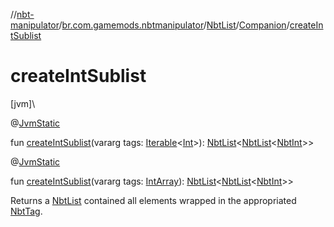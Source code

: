 //[nbt-manipulator](../../../../index.md)/[br.com.gamemods.nbtmanipulator](../../index.md)/[NbtList](../index.md)/[Companion](index.md)/[createIntSublist](create-int-sublist.md)

# createIntSublist

[jvm]\

@[JvmStatic](https://kotlinlang.org/api/latest/jvm/stdlib/kotlin.jvm/-jvm-static/index.html)

fun [createIntSublist](create-int-sublist.md)(vararg tags: [Iterable](https://kotlinlang.org/api/latest/jvm/stdlib/kotlin.collections/-iterable/index.html)&lt;[Int](https://kotlinlang.org/api/latest/jvm/stdlib/kotlin/-int/index.html)&gt;): [NbtList](../index.md)&lt;[NbtList](../index.md)&lt;[NbtInt](../../-nbt-int/index.md)&gt;&gt;

@[JvmStatic](https://kotlinlang.org/api/latest/jvm/stdlib/kotlin.jvm/-jvm-static/index.html)

fun [createIntSublist](create-int-sublist.md)(vararg tags: [IntArray](https://kotlinlang.org/api/latest/jvm/stdlib/kotlin/-int-array/index.html)): [NbtList](../index.md)&lt;[NbtList](../index.md)&lt;[NbtInt](../../-nbt-int/index.md)&gt;&gt;

Returns a [NbtList](../index.md) contained all elements wrapped in the appropriated [NbtTag](../../-nbt-tag/index.md).
